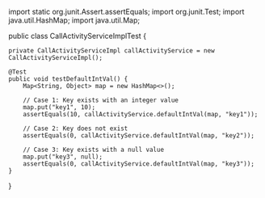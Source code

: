 import static org.junit.Assert.assertEquals;
import org.junit.Test;
import java.util.HashMap;
import java.util.Map;

public class CallActivityServiceImplTest {

    private CallActivityServiceImpl callActivityService = new CallActivityServiceImpl();

    @Test
    public void testDefaultIntVal() {
        Map<String, Object> map = new HashMap<>();

        // Case 1: Key exists with an integer value
        map.put("key1", 10);
        assertEquals(10, callActivityService.defaultIntVal(map, "key1"));

        // Case 2: Key does not exist
        assertEquals(0, callActivityService.defaultIntVal(map, "key2"));

        // Case 3: Key exists with a null value
        map.put("key3", null);
        assertEquals(0, callActivityService.defaultIntVal(map, "key3"));
    }
}
